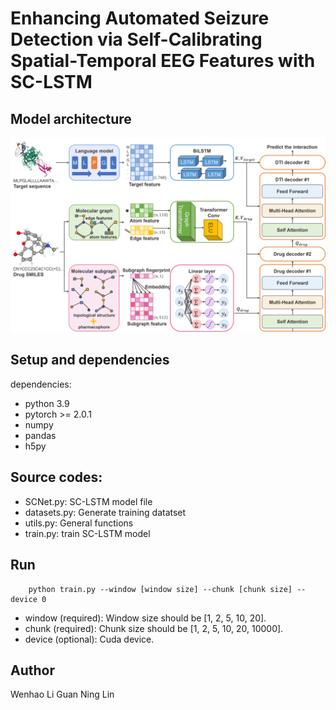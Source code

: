 # Enhancing Automated Seizure Detection via Self-Calibrating Spatial-Temporal EEG Features with SC-LSTM
## Model architecture
![image](https://github.com/NENUBioCompute/TopoPharmDTI/blob/main/Figure/Model%20architecture.png)

## Setup and dependencies
dependencies:
+ python 3.9
+ pytorch >= 2.0.1
+ numpy
+ pandas
+ h5py


##  Source codes:
+ SCNet.py: SC-LSTM model file
+ datasets.py: Generate training datatset
+ utils.py: General functions
+ train.py: train SC-LSTM model


## Run

````
    python train.py --window [window size] --chunk [chunk size] --device 0
````
+ window (required): Window size should be [1, 2, 5, 10, 20].
+ chunk (required): Chunk size should be [1, 2, 5, 10, 20, 10000].
+ device (optional): Cuda device.
## Author
Wenhao Li
Guan Ning Lin